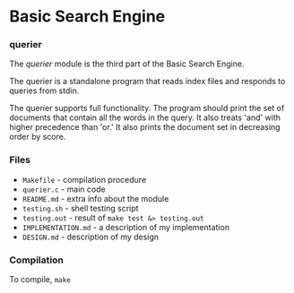 # Basic Search Engine

### querier

The _querier_ module is the third part of the Basic Search Engine.

The querier is a standalone program that reads index files and responds to queries from stdin.

The querier supports full functionality. The program should print the set of documents that contain all the words in the query. It also treats 'and' with higher precedence than 'or.' It also prints the document set in decreasing order by score.


### Files

* `Makefile` - compilation procedure
* `querier.c` - main code
* `README.md` - extra info about the module
* `testing.sh` - shell testing script
* `testing.out` - result of `make test &> testing.out`
* `IMPLEMENTATION.md` - a description of my implementation
* `DESIGN.md` - description of my design

### Compilation

To compile, `make` 
